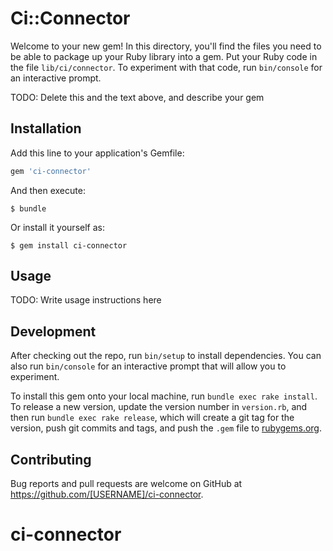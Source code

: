 # Ci::Connector

Welcome to your new gem! In this directory, you'll find the files you need to be able to package up your Ruby library into a gem. Put your Ruby code in the file `lib/ci/connector`. To experiment with that code, run `bin/console` for an interactive prompt.

TODO: Delete this and the text above, and describe your gem

## Installation

Add this line to your application's Gemfile:

```ruby
gem 'ci-connector'
```

And then execute:

    $ bundle

Or install it yourself as:

    $ gem install ci-connector

## Usage

TODO: Write usage instructions here

## Development

After checking out the repo, run `bin/setup` to install dependencies. You can also run `bin/console` for an interactive prompt that will allow you to experiment.

To install this gem onto your local machine, run `bundle exec rake install`. To release a new version, update the version number in `version.rb`, and then run `bundle exec rake release`, which will create a git tag for the version, push git commits and tags, and push the `.gem` file to [rubygems.org](https://rubygems.org).

## Contributing

Bug reports and pull requests are welcome on GitHub at https://github.com/[USERNAME]/ci-connector.
# ci-connector
